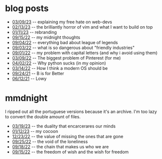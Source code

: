 # blog posts
* [03/09/23](https://mikumikudice.github.io/archive/blog/030923) -- explaining my free hate on web-devs
* [02/13/23](https://mikumikudice.github.io/archive/blog/021323) -- the brilliantly horror of vim and what I want to build on top
* [01/11/23](https://mikumikudice.github.io/archive/blog/011123) -- rebranding
* [09/15/22](https://mikumikudice.github.io/archive/blog/091522) -- my midnight thoughts
* [09/04/22](https://mikumikudice.github.io/archive/blog/090422) -- everything bad about league of legends
* [09/03/22](https://mikumikudice.github.io/archive/blog/090322) -- what is so dangerous about "friendly industries"
* [09/01/22](https://mikumikudice.github.io/archive/blog/090122) -- my problem with capital letters (and why i avoid using them)
* [03/09/22](https://mikumikudice.github.io/archive/blog/030922) -- The biggest problem of Pinterest (for me)
* [04/02/22](https://mikumikudice.github.io/archive/blog/040222) -- Why python sucks (in my opinion)
* [03/14/22](https://mikumikudice.github.io/archive/blog/031422) -- How I think a modern OS should be
* [09/24/21](https://mikumikudice.github.io/archive/blog/092421) -- B is for Better
* [06/12/21](https://mikumikudice.github.io/archive/blog/061221) -- Lowy

# mmdnight
I ripped out all the portuguese versions because it's an archive. I'm too lazy to convert the double amount of files.
* [03/19/23](https://mikumikudice.github.io/archive/mmdnight/031923) -- the duality that encarcerares our minds
* [01/12/23](https://mikumikudice.github.io/archive/mmdnight/011223) -- my cocoon
* [12/23/22](https://mikumikudice.github.io/archive/mmdnight/122322) -- the value of missing the ones that are gone
* [09/25/22](https://mikumikudice.github.io/archive/mmdnight/092522) -- the void of the loneliness
* [09/18/22](https://mikumikudice.github.io/archive/mmdnight/091822) -- the chain that makes us who we are
* [09/15/22](https://mikumikudice.github.io/archive/mmdnight/091522) -- the freedom of wish and the wish for freedom